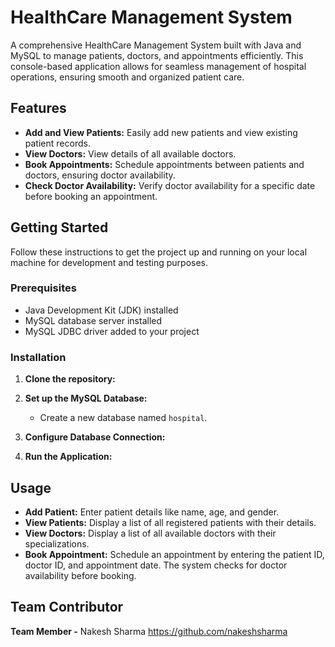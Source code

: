 # HealthCare Management System

A comprehensive HealthCare Management System built with Java and MySQL to manage patients, doctors, and appointments efficiently. This console-based application allows for seamless management of hospital operations, ensuring smooth and organized patient care.

## Features

- **Add and View Patients:** Easily add new patients and view existing patient records.
- **View Doctors:** View details of all available doctors.
- **Book Appointments:** Schedule appointments between patients and doctors, ensuring doctor availability.
- **Check Doctor Availability:** Verify doctor availability for a specific date before booking an appointment.




## Getting Started

Follow these instructions to get the project up and running on your local machine for development and testing purposes.

### Prerequisites

- Java Development Kit (JDK) installed
- MySQL database server installed
- MySQL JDBC driver added to your project

### Installation

1. **Clone the repository:**


2. **Set up the MySQL Database:**

    - Create a new database named `hospital`.
   


3. **Configure Database Connection:**


4. **Run the Application:**


## Usage

- **Add Patient:** Enter patient details like name, age, and gender.
- **View Patients:** Display a list of all registered patients with their details.
- **View Doctors:** Display a list of all available doctors with their specializations.
- **Book Appointment:** Schedule an appointment by entering the patient ID, doctor ID, and appointment date. The system checks for doctor availability before booking.


## Team Contributor
**Team Member -**   Nakesh Sharma  https://github.com/nakeshsharma


